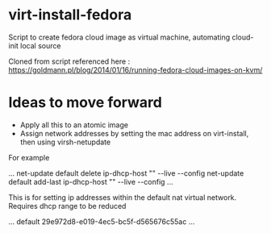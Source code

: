 # virt-install-fedora
Script to create fedora cloud image as virtual machine, automating cloud-init local source

Cloned from script referenced here : https://goldmann.pl/blog/2014/01/16/running-fedora-cloud-images-on-kvm/

# Ideas to move forward

* Apply all this to an atomic image
* Assign network addresses by setting the mac address on virt-install, then using virsh-netupdate

For example

...
net-update default delete ip-dhcp-host "<host mac='52:54:00:e3:da:6a' />" --live --config
net-update default add-last ip-dhcp-host "<host mac='52:54:00:e3:da:6a' name='kube-node-02' ip='192.168.124.13'/>" --live --config
...

This is for setting ip addresses within the default nat virtual network.
Requires dhcp range to be reduced

...
<network>
  <name>default</name>
  <uuid>29e972d8-e019-4ec5-bc5f-d565676c55ac</uuid>
  <forward mode='nat'>
    <nat>
      <port start='1024' end='65535'/>
    </nat>
  </forward>
  <bridge name='virbr0' stp='on' delay='0'/>
  <mac address='52:54:00:0f:97:8e'/>
  <ip address='192.168.124.1' netmask='255.255.255.0'>
    <dhcp>
      <range start='192.168.124.100' end='192.168.124.254'/>
      <host mac='52:54:00:c1:b6:45' name='kube-master' ip='192.168.124.11'/>
      <host mac='52:54:00:66:80:7e' name='kube-node-01' ip='192.168.124.12'/>
      <host mac='52:54:00:e3:da:6a' name='kube-node-02' ip='192.168.124.13'/>
    </dhcp>
  </ip>
</network>
...

